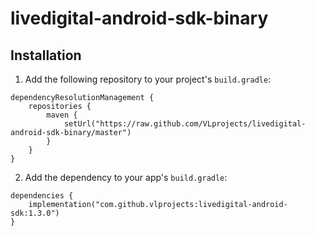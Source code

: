 # livedigital-android-sdk-binary

## Installation

1. Add the following repository to your project's `build.gradle`:

```
dependencyResolutionManagement {
    repositories {
        maven {
            setUrl("https://raw.github.com/VLprojects/livedigital-android-sdk-binary/master")
        }
    }
}
```

2. Add the dependency to your app's `build.gradle`:

```
dependencies {
    implementation("com.github.vlprojects:livedigital-android-sdk:1.3.0")
}
```
